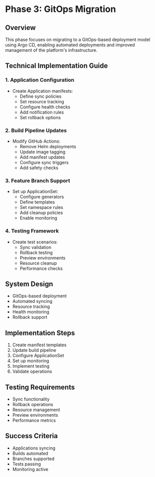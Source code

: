 # Phase 3: GitOps Migration

## Overview
This phase focuses on migrating to a GitOps-based deployment model using Argo CD, enabling automated deployments and improved management of the platform's infrastructure.

## Technical Implementation Guide

### 1. Application Configuration
- Create Application manifests:
  - Define sync policies
  - Set resource tracking
  - Configure health checks
  - Add notification rules
  - Set rollback options

### 2. Build Pipeline Updates
- Modify GitHub Actions:
  - Remove Helm deployments
  - Update image tagging
  - Add manifest updates
  - Configure sync triggers
  - Add safety checks

### 3. Feature Branch Support
- Set up ApplicationSet:
  - Configure generators
  - Define templates
  - Set namespace rules
  - Add cleanup policies
  - Enable monitoring

### 4. Testing Framework
- Create test scenarios:
  - Sync validation
  - Rollback testing
  - Preview environments
  - Resource cleanup
  - Performance checks

## System Design
- GitOps-based deployment
- Automated syncing
- Resource tracking
- Health monitoring
- Rollback support

## Implementation Steps
1. Create manifest templates
2. Update build pipeline
3. Configure ApplicationSet
4. Set up monitoring
5. Implement testing
6. Validate operations

## Testing Requirements
- Sync functionality
- Rollback operations
- Resource management
- Preview environments
- Performance metrics

## Success Criteria
- Applications syncing
- Builds automated
- Branches supported
- Tests passing
- Monitoring active